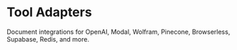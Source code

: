 # Tool Adapters

Document integrations for OpenAI, Modal, Wolfram, Pinecone, Browserless, Supabase, Redis, and more.
